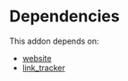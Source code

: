 # Dependencies

This addon depends on:

- [website](../../../../odoo-bringout-oca-ocb-website)
- [link_tracker](../../../../../oca-ocb-core/odoo-bringout-oca-ocb-link_tracker)
